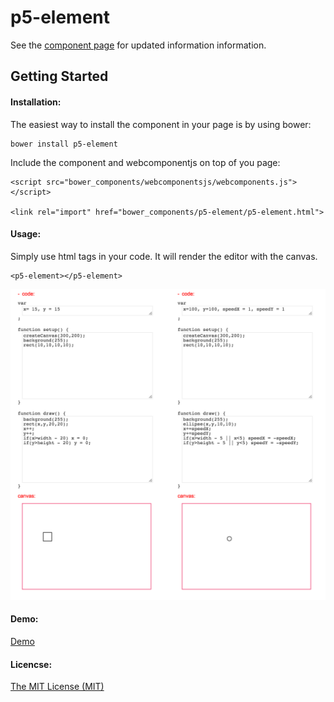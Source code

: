 p5-element
================

See the [component page](http://sepans.github.io/p5-element) for updated information information.

## Getting Started

#### Installation:

The easiest way to install the component in your page is by using bower:

    bower install p5-element


Include the component and webcomponentjs on top of you page:

    <script src="bower_components/webcomponentsjs/webcomponents.js"></script>

    <link rel="import" href="bower_components/p5-element/p5-element.html">

#### Usage:

Simply use html tags in your code. It will render the editor with the canvas.

    <p5-element></p5-element>

![screenshot](preview.png)

#### Demo:

[Demo](http://sepans.github.io/p5-element/components/p5-element/demo.html)

#### Licencse: 
[The MIT License (MIT)](http://opensource.org/licenses/MIT)
